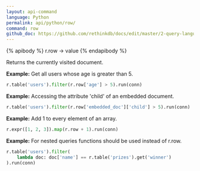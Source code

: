 ```yaml
---
layout: api-command 
language: Python
permalink: api/python/row/
command: row
github_doc: https://github.com/rethinkdb/docs/edit/master/2-query-language/api/python/document-manipulation/row.md
---
```


{% apibody %}
r.row &rarr; value
{% endapibody %}

Returns the currently visited document.

__Example:__ Get all users whose age is greater than 5.

```py
r.table('users').filter(r.row['age'] > 5).run(conn)
```


__Example:__ Accessing the attribute 'child' of an embedded document.

```py
r.table('users').filter(r.row['embedded_doc']['child'] > 5).run(conn)
```


__Example:__ Add 1 to every element of an array.

```py
r.expr([1, 2, 3]).map(r.row + 1).run(conn)
```


__Example:__ For nested queries functions should be used instead of r.row.

```py
r.table('users').filter(
    lambda doc: doc['name'] == r.table('prizes').get('winner')
).run(conn)
```

